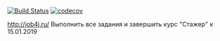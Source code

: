 [![Build Status](https://travis-ci.org/paalse/job4j.svg?branch=master)](https://travis-ci.org/paalse/job4j)
[![codecov](https://codecov.io/gh/paalse/job4j/branch/master/graph/badge.svg)](https://codecov.io/gh/paalse/job4j)

http://job4j.ru/
Выполнить все задания и завершить курс "Стажер" к 15.01.2019